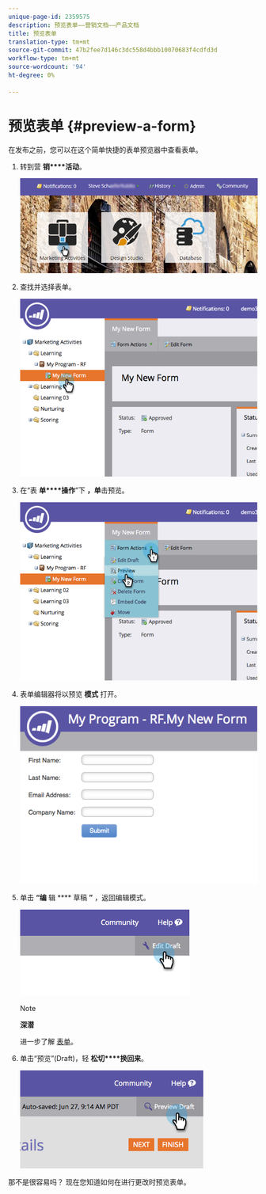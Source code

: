 ```yaml
---
unique-page-id: 2359575
description: 预览表单——营销文档——产品文档
title: 预览表单
translation-type: tm+mt
source-git-commit: 47b2fee7d146c3dc558d4bbb10070683f4cdfd3d
workflow-type: tm+mt
source-wordcount: '94'
ht-degree: 0%

---
```



# 预览表单 {#preview-a-form}

在发布之前，您可以在这个简单快捷的表单预览器中查看表单。

1. 转到营 **销****活动**。

   ![](assets/login-marketing-activities-6.png)

1. 查找并选择表单。

   ![](assets/image2014-9-15-17-3a45-3a51.png)

1. 在“表 **单****操作**”下 **，单**&#x200B;击预览。

   ![](assets/image2014-9-15-17-3a46-3a9.png)

1. 表单编辑器将以预览 **模式** 打开。

   ![](assets/image2014-9-15-17-3a46-3a17.png)

1. 单击 **“编** 辑 **** 草稿 **”** ，返回编辑模式。

   ![](assets/image2014-9-15-17-3a46-3a37.png)

   >[!NOTE]
   >
   >**深潜**
   >
   >
   >进一步了解 [表单](http://docs.marketo.com/display/docs/forms)。

1. 单击“预览”(Draft)，轻 **松切****换回来**。

   ![](assets/image2014-9-15-17-3a46-3a45.png)

那不是很容易吗？ 现在您知道如何在进行更改时预览表单。
